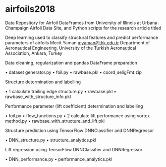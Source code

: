 # airfoils2018
Data Repository for Airfoil DataFrames  from University of Illinois at Urbana-Champaign Airfoil Data Site, and Python scripts for the research article titled

Deep learning used to classify structural features and predict performance parameters of airfoils
Mecit Yaman myaman@thk.edu.tr
Department of Aeronautical Engineering, University of the Turkish Aeronautical Association, Ankara, Turkey

Data cleaning, regularization and pandas DataFrame preparation
 
•	dataset generator.py
•	foil.py
•	rawbase.pkl
•	coord_seligFmt.zip

Structure determination and labelling

•	1 calculate trailing edge structure.py 
•	rawbase.pkl
•	rawbase_with_structure_info.pkl

Performance parameter (lift coefficient) determination and labelling

•	foil.py
•	flow_functions.py
•	2 calculate lift performance using vortex method.py 
•	rawbase_with_structure_and_lift.pkl

Structure prediction using TensorFlow DNNClassifier and DNNRegressor

•	DNN_structure.py
•	structure_analytics.pkl

Lift regression using TensorFlow DNNClassifier and DNNRegressor

•	DNN_performance.py
•	performance_analytics.pkl


